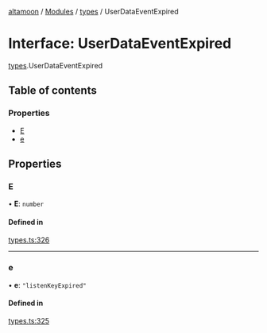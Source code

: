 [altamoon](../README.md) / [Modules](../modules.md) / [types](../modules/types.md) / UserDataEventExpired

# Interface: UserDataEventExpired

[types](../modules/types.md).UserDataEventExpired

## Table of contents

### Properties

- [E](types.UserDataEventExpired.md#e)
- [e](types.UserDataEventExpired.md#e)

## Properties

### E

• **E**: `number`

#### Defined in

[types.ts:326](https://github.com/Altamoon/altamoon/blob/198a6cd/app/api/types.ts#L326)

___

### e

• **e**: ``"listenKeyExpired"``

#### Defined in

[types.ts:325](https://github.com/Altamoon/altamoon/blob/198a6cd/app/api/types.ts#L325)
